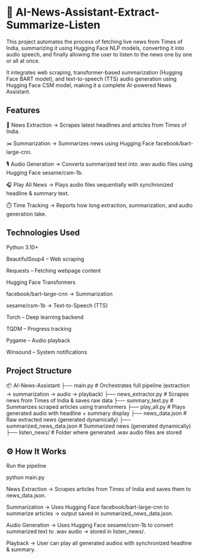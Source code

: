 # 📰 AI-News-Assistant-Extract-Summarize-Listen

This project automates the process of fetching live news from Times of India, summarizing it using Hugging Face NLP models, converting it into audio speech, and finally allowing the user to listen to the news one by one or all at once.

It integrates web scraping, transformer-based summarization (Hugging Face BART model), and text-to-speech (TTS) audio generation using Hugging Face CSM model, making it a complete AI-powered News Assistant.

## Features

🔎 News Extraction → Scrapes latest headlines and articles from Times of India.

✂️ Summarization → Summarizes news using Hugging Face facebook/bart-large-cnn.

🎙️ Audio Generation → Converts summarized text into .wav audio files using Hugging Face sesame/csm-1b.

🎧 Play All News → Plays audio files sequentially with synchronized headline & summary text.

⏱️ Time Tracking → Reports how long extraction, summarization, and audio generation take.

## Technologies Used

Python 3.10+

BeautifulSoup4 – Web scraping

Requests – Fetching webpage content

Hugging Face Transformers

facebook/bart-large-cnn → Summarization

sesame/csm-1b → Text-to-Speech (TTS)

Torch – Deep learning backend

TQDM – Progress tracking

Pygame – Audio playback

Winsound – System notifications


## Project Structure
📦 AI-News-Assistant
├── main.py                # Orchestrates full pipeline (extraction → summarization → audio → playback)
├── news_extractor.py      # Scrapes news from Times of India & saves raw data
├── summary_text.py        # Summarizes scraped articles using transformers
├── play_all.py            # Plays generated audio with headline + summary display
├── news_data.json         # Raw extracted news (generated dynamically)
├── summarized_news_data.json # Summarized news (generated dynamically)
├── listen_news/           # Folder where generated .wav audio files are stored


## ⚙️ How It Works

Run the pipeline

python main.py


News Extraction → Scrapes articles from Times of India and saves them to news_data.json.

Summarization → Uses Hugging Face facebook/bart-large-cnn to summarize articles → output saved in summarized_news_data.json.

Audio Generation → Uses Hugging Face sesame/csm-1b to convert summarized text to .wav audio → stored in listen_news/.

Playback → User can play all generated audios with synchronized headline & summary.
